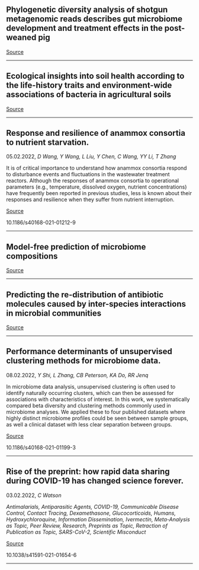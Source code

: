 ## Phylogenetic diversity analysis of shotgun metagenomic reads describes gut microbiome development and treatment effects in the post-weaned pig

[Source](https://www.biorxiv.org/content/10.1101/2020.07.20.211326v2.abstract?%3Fcollection=)

---

## Ecological insights into soil health according to the life-history traits and environment-wide associations of bacteria in agricultural soils

[Source](https://www.biorxiv.org/content/10.1101/2022.02.03.479020v1.abstract?%3Fcollection=)

---

## Response and resilience of anammox consortia to nutrient starvation.
 05.02.2022, _D Wang, Y Wang, L Liu, Y Chen, C Wang, YY Li, T Zhang_


It is of critical importance to understand how anammox consortia respond to disturbance events and fluctuations in the wastewater treatment reactors. Although the responses of anammox consortia to operational parameters (e.g., temperature, dissolved oxygen, nutrient concentrations) have frequently been reported in previous studies, less is known about their responses and resilience when they suffer from nutrient interruption.

[Source](https://microbiomejournal.biomedcentral.com/articles/10.1186/s40168-021-01212-9)

10.1186/s40168-021-01212-9

---

## Model-free prediction of microbiome compositions

[Source](https://www.biorxiv.org/content/10.1101/2022.02.04.479107v1.abstract?%3Fcollection=)

---

## Predicting the re-distribution of antibiotic molecules caused by inter-species interactions in microbial communities

[Source](https://www.biorxiv.org/content/10.1101/2020.12.14.422780v6.abstract?%3Fcollection=)

---

## Performance determinants of unsupervised clustering methods for microbiome data.
 08.02.2022, _Y Shi, L Zhang, CB Peterson, KA Do, RR Jenq_


In microbiome data analysis, unsupervised clustering is often used to identify naturally occurring clusters, which can then be assessed for associations with characteristics of interest. In this work, we systematically compared beta diversity and clustering methods commonly used in microbiome analyses. We applied these to four published datasets where highly distinct microbiome profiles could be seen between sample groups, as well a clinical dataset with less clear separation between groups.

[Source](https://microbiomejournal.biomedcentral.com/articles/10.1186/s40168-021-01199-3)

10.1186/s40168-021-01199-3

---

## Rise of the preprint: how rapid data sharing during COVID-19 has changed science forever.
 03.02.2022, _C Watson_


_Antimalarials, Antiparasitic Agents, COVID-19, Communicable Disease Control, Contact Tracing, Dexamethasone, Glucocorticoids, Humans, Hydroxychloroquine, Information Dissemination, Ivermectin, Meta-Analysis as Topic, Peer Review, Research, Preprints as Topic, Retraction of Publication as Topic, SARS-CoV-2, Scientific Misconduct_

[Source](https://www.nature.com/articles/s41591-021-01654-6)

10.1038/s41591-021-01654-6

---

